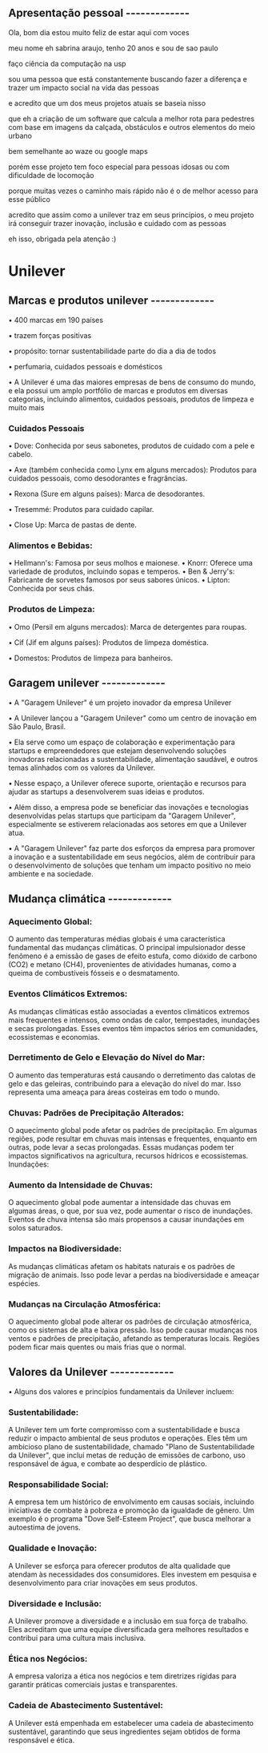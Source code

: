 ## Apresentação pessoal -------------

Ola, bom dia estou muito feliz de estar aqui com voces

meu nome eh sabrina araujo, tenho 20 anos e sou de sao paulo

faço ciência da computação na usp

sou uma pessoa que está constantemente buscando fazer a diferença e trazer um impacto social na vida das pessoas

e acredito que um dos meus projetos atuais se baseia nisso

que eh a criação de um software que calcula a melhor rota para pedestres com base em imagens da calçada, obstáculos e outros elementos do meio urbano

bem semelhante ao waze ou google maps

porém esse projeto tem foco especial para pessoas idosas ou com dificuldade de locomoção

porque muitas vezes o caminho mais rápido não é o de melhor acesso para esse público 

acredito que assim como a unilever traz em seus princípios, o meu projeto irá conseguir trazer inovação, inclusão e cuidado com as pessoas

eh isso, obrigada pela atenção :)

# Unilever

## Marcas e produtos unilever -------------

•	400 marcas em 190 países 

•	trazem forças positivas

•	propósito: tornar sustentabilidade parte do dia a dia de todos

•	perfumaria, cuidados pessoais e domésticos 

 
•	A Unilever é uma das maiores empresas de bens de consumo do mundo, e ela possui um amplo portfólio de marcas e produtos em diversas categorias, incluindo alimentos, cuidados pessoais, produtos de limpeza e muito mais

### Cuidados Pessoais

•	Dove: Conhecida por seus sabonetes, produtos de cuidado com a pele e cabelo.

•	Axe (também conhecida como Lynx em alguns mercados): Produtos para cuidados pessoais, como desodorantes e fragrâncias.

•	Rexona (Sure em alguns países): Marca de desodorantes.

•	Tresemmé: Produtos para cuidado capilar.

•	Close Up: Marca de pastas de dente.

### Alimentos e Bebidas:

•	Hellmann's: Famosa por seus molhos e maionese.
•	Knorr: Oferece uma variedade de produtos, incluindo sopas e temperos.
•	Ben & Jerry's: Fabricante de sorvetes famosos por seus sabores únicos.
•	Lipton: Conhecida por seus chás.

### Produtos de Limpeza:

•	Omo (Persil em alguns mercados): Marca de detergentes para roupas.

•	Cif (Jif em alguns países): Produtos de limpeza doméstica.

•	Domestos: Produtos de limpeza para banheiros.

## Garagem unilever -------------

•	A "Garagem Unilever" é um projeto inovador da empresa Unilever 

• A Unilever lançou a "Garagem Unilever" como um centro de inovação em São Paulo, Brasil. 

• Ela serve como um espaço de colaboração e experimentação para startups e empreendedores que estejam desenvolvendo soluções inovadoras relacionadas a sustentabilidade, alimentação saudável, e outros temas alinhados com os valores da Unilever.

•	Nesse espaço, a Unilever oferece suporte, orientação e recursos para ajudar as startups a desenvolverem suas ideias e produtos. 

• Além disso, a empresa pode se beneficiar das inovações e tecnologias desenvolvidas pelas startups que participam da "Garagem Unilever", especialmente se estiverem relacionadas aos setores em que a Unilever atua.

•	A "Garagem Unilever" faz parte dos esforços da empresa para promover a inovação e a sustentabilidade em seus negócios, além de contribuir para o desenvolvimento de soluções que tenham um impacto positivo no meio ambiente e na sociedade.

## Mudança climática -------------

### Aquecimento Global: 

O aumento das temperaturas médias globais é uma característica fundamental das mudanças climáticas. O principal impulsionador desse fenômeno é a emissão de gases de efeito estufa, como dióxido de carbono (CO2) e metano (CH4), provenientes de atividades humanas, como a queima de combustíveis fósseis e o desmatamento.

### Eventos Climáticos Extremos: 

As mudanças climáticas estão associadas a eventos climáticos extremos mais frequentes e intensos, como ondas de calor, tempestades, inundações e secas prolongadas. Esses eventos têm impactos sérios em comunidades, ecossistemas e economias.

### Derretimento de Gelo e Elevação do Nível do Mar: 

O aumento das temperaturas está causando o derretimento das calotas de gelo e das geleiras, contribuindo para a elevação do nível do mar. Isso representa uma ameaça para áreas costeiras em todo o mundo.

### Chuvas: Padrões de Precipitação Alterados: 

O aquecimento global pode afetar os padrões de precipitação. Em algumas regiões, pode resultar em chuvas mais intensas e frequentes, enquanto em outras, pode levar a secas prolongadas. Essas mudanças podem ter impactos significativos na agricultura, recursos hídricos e ecossistemas.
Inundações:

### Aumento da Intensidade de Chuvas: 

O aquecimento global pode aumentar a intensidade das chuvas em algumas áreas, o que, por sua vez, pode aumentar o risco de inundações. Eventos de chuva intensa são mais propensos a causar inundações em solos saturados.

### Impactos na Biodiversidade: 

As mudanças climáticas afetam os habitats naturais e os padrões de migração de animais. Isso pode levar a perdas na biodiversidade e ameaçar espécies.

### Mudanças na Circulação Atmosférica: 

O aquecimento global pode alterar os padrões de circulação atmosférica, como os sistemas de alta e baixa pressão. Isso pode causar mudanças nos ventos e padrões de precipitação, afetando as temperaturas locais. Regiões podem ficar mais quentes ou mais frias que o normal.

## Valores da Unilever -------------

•	Alguns dos valores e princípios fundamentais da Unilever incluem:

### Sustentabilidade:

A Unilever tem um forte compromisso com a sustentabilidade e busca reduzir o impacto ambiental de seus produtos e operações. Eles têm um ambicioso plano de sustentabilidade, chamado "Plano de Sustentabilidade da Unilever", que inclui metas de redução de emissões de carbono, uso responsável de água, e combate ao desperdício de plástico.

### Responsabilidade Social:

A empresa tem um histórico de envolvimento em causas sociais, incluindo iniciativas de combate à pobreza e promoção da igualdade de gênero. Um exemplo é o programa "Dove Self-Esteem Project", que busca melhorar a autoestima de jovens.

### Qualidade e Inovação: 

A Unilever se esforça para oferecer produtos de alta qualidade que atendam às necessidades dos consumidores. Eles investem em pesquisa e desenvolvimento para criar inovações em seus produtos.

### Diversidade e Inclusão: 

A Unilever promove a diversidade e a inclusão em sua força de trabalho. Eles acreditam que uma equipe diversificada gera melhores resultados e contribui para uma cultura mais inclusiva.

### Ética nos Negócios:

A empresa valoriza a ética nos negócios e tem diretrizes rígidas para garantir práticas comerciais justas e transparentes.

### Cadeia de Abastecimento Sustentável: 

A Unilever está empenhada em estabelecer uma cadeia de abastecimento sustentável, garantindo que seus ingredientes sejam obtidos de forma responsável e ética.
